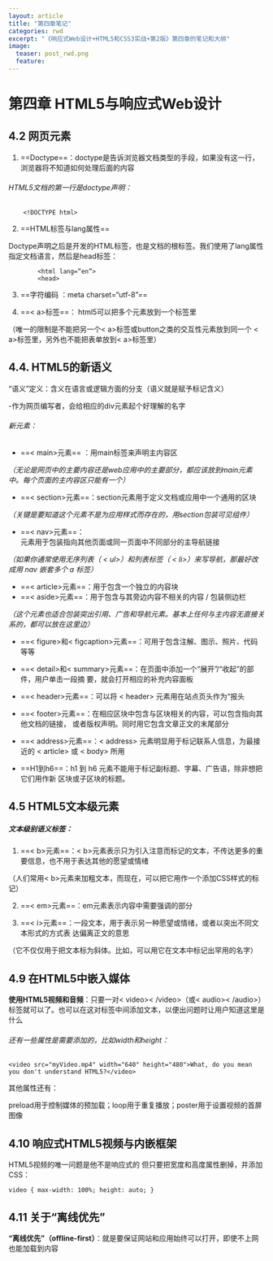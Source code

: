 ```yaml
---
layout: article
title: "第四章笔记"
categories: rwd
excerpt: "《响应式Web设计+HTML5和CSS3实战+第2版》第四章的笔记和大纲"
image:
  teaser: post_rwd.png
  feature: 
---
```

<div class="col-md-9" markdown="1" >

# 第四章	HTML5与响应式Web设计

## 4.2	网页元素
1. ==Doctype==：doctype是告诉浏览器文档类型的手段，如果没有这一行，浏览器将不知道如何处理后面的内容
######  HTML5文档的第一行是doctype声明：

```
	<!DOCTYPE html>
```

2. 	==HTML标签与lang属性==

Doctype声明之后是开发的HTML标签，也是文档的根标签。我们使用了lang属性指定文档语言，然后是head标签：

```
		<html lang=”en”>
		<head>

```


3. 	==字符编码 ：meta charset=“utf-8”==


4. 	 ==< a>标签==： html5可以把多个元素放到一个<a>标签里

（唯一的限制是不能把另一个< a>标签或button之类的交互性元素放到同一个 < a>标签里，另外也不能把表单放到< a>标签里）

## 4.4.	HTML5的新语义

“语义”定义：含义在语言或逻辑方面的分支（语义就是赋予标记含义）

-作为网页编写者，会给相应的div元素起个好理解的名字

###### 新元素：
-	==< main>元素== ：用main标签来声明主内容区

*（无论是网页中的主要内容还是web应用中的主要部分，都应该放到main元素中。每个页面的主内容区只能有一个）*

-	==< section>元素==：section元素用于定义文档或应用中一个通用的区块

*（关键是要知道这个元素不是为应用样式而存在的，用section包装可见组件）*

-	==< nav>元素==：<nav>元素用于包装指向其他页面或同一页面中不同部分的主导航链接

*（如果你通常使用无序列表（ < ul>）和列表标签（ < li>）来写导航，那最好改成用 nav 嵌套多个 a 标签）*
- 	==< article>元素==：用于包含一个独立的内容块
- 	==< aside>元素==：用于包含与其旁边内容不相关的内容 / 包装侧边栏

*（这个元素也适合包装突出引用、广告和导航元素。基本上任何与主内容无直接关系的，都可以放在这里边）*

- 	==< figure>和< figcaption>元素==：可用于包含注解、图示、照片、代码等等
- 	==< detail>和< summary>元素==：在页面中添加一个“展开”/“收起”的部件，用户单击一段摘              要，就会打开相应的补充内容面板

- 	==< header>元素==：可以将 < header> 元素用在站点页头作为“报头
- 	==< footer>元素==：在相应区块中包含与区块相关的内容，可以包含指向其他文档的链接，
或者版权声明。同时用它包含文章正文的末尾部分

- 	==< address>元素==：< address> 元素明显用于标记联系人信息，为最接近的  < article> 或  < body> 所用

- 	==H1到h6==：h1 到 h6 元素不能用于标记副标题、字幕、广告语，除非想把它们用作新
区块或子区块的标题。

## 4.5 HTML5文本级元素
##### 文本级别语义标签：
1.  ==< b>元素==：< b>元素表示只为引入注意而标记的文本，不传达更多的重要信息，也不用于表达其他的愿望或情绪

（人们常用< b>元素来加粗文本，而现在，可以把它用作一个添加CSS样式的标记）

2.   ==< em>元素==：em元素表示内容中需要强调的部分


3.  ==< i>元素==：一段文本，用于表示另一种愿望或情绪，或者以突出不同文本形式的方式表 
达偏离正文的意思

（它不仅仅用于把文本标为斜体。比如，可以用它在文本中标记出罕用的名字）

## 4.9 在HTML5中嵌入媒体
**使用HTML5视频和音频**：只要一对< video>< /video>（或<  audio>< /audio>）标签就可以了。也可以在这对标签中间添加文本，以便出问题时让用户知道这里是什么

###### 还有一些属性是需要添加的，比如width和height：

```
<video src="myVideo.mp4" width="640" height="480">What, do you mean
you don't understand HTML5?</video>

```

其他属性还有：

preload用于控制媒体的预加载；loop用于重复播放；poster用于设置视频的首屏图像

## 4.10 响应式HTML5视频与内嵌框架

HTML5视频的唯一问题是他不是响应式的
但只要把宽度和高度属性删掉，并添加CSS：

```
video { max-width: 100%; height: auto; }
```
## 4.11 关于“离线优先”

**“离线优先”（offline-first）**：就是要保证网站和应用始终可以打开，即使不上网也能加载到内容

</div>
